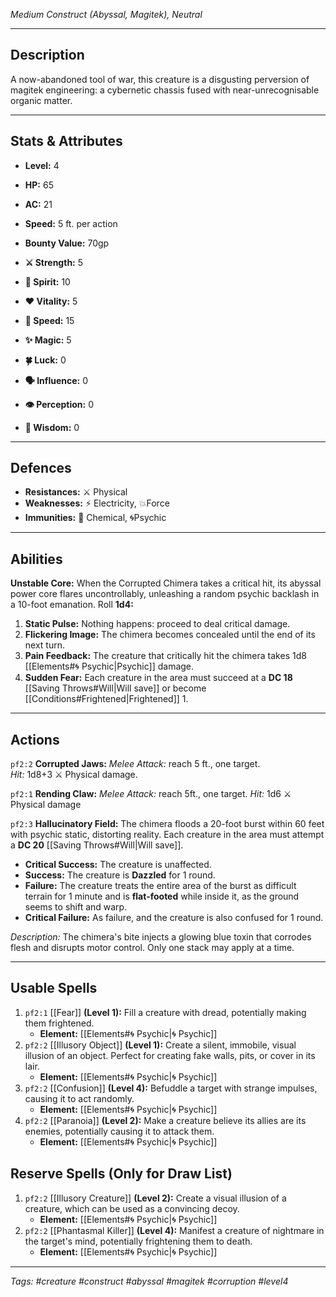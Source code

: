 *Medium Construct (Abyssal, Magitek), Neutral*

---
## Description

A now-abandoned tool of war, this creature is a disgusting perversion of magitek engineering: a cybernetic chassis fused with near-unrecognisable organic matter.

---
## Stats & Attributes

*   **Level:** 4
*   **HP:** 65
*   **AC:** 21
*   **Speed:** 5 ft. per action
*   **Bounty Value:** 70gp

*   **⚔️ Strength:** 5
*   **💙 Spirit:** 10
*   **❤️ Vitality:** 5
*   **🏃 Speed:** 15
*   **✨ Magic:** 5
*   **🍀 Luck:** 0
*   **🗣️ Influence:** 0
*   **👁️ Perception:** 0
*   **🧠 Wisdom:** 0

---
## Defences

*   **Resistances:** ⚔️ Physical
*   **Weaknesses:** ⚡ Electricity, 💥Force
*   **Immunities:** 🧪 Chemical, 🌀Psychic

---
## Abilities

**Unstable Core:** When the Corrupted Chimera takes a critical hit, its abyssal power core flares uncontrollably, unleashing a random psychic backlash in a 10-foot emanation. Roll **1d4:**
1.  **Static Pulse:** Nothing happens: proceed to deal critical damage.
2.  **Flickering Image:** The chimera becomes concealed until the end of its next turn.
3.  **Pain Feedback:** The creature that critically hit the chimera takes 1d8 [[Elements#🌀 Psychic|Psychic]] damage.
4.  **Sudden Fear:** Each creature in the area must succeed at a **DC 18** [[Saving Throws#Will|Will save]] or become [[Conditions#Frightened|Frightened]] 1.

---
## Actions

`pf2:2` **Corrupted Jaws:** *Melee Attack:* reach 5 ft., one target.  
*Hit:* 1d8+3 ⚔️ Physical damage.

`pf2:1` **Rending Claw:** *Melee Attack:* reach 5ft., one target.
*Hit:* 1d6 ⚔️ Physical damage

`pf2:3` **Hallucinatory Field:** The chimera floods a 20-foot burst within 60 feet with psychic static, distorting reality. Each creature in the area must attempt a **DC 20** [[Saving Throws#Will|Will save]].
-   **Critical Success:** The creature is unaffected.
-   **Success:** The creature is **Dazzled** for 1 round.
-   **Failure:** The creature treats the entire area of the burst as difficult terrain for 1 minute and is **flat-footed** while inside it, as the ground seems to shift and warp.
-   **Critical Failure:** As failure, and the creature is also confused for 1 round.

*Description:* The chimera's bite injects a glowing blue toxin that corrodes flesh and disrupts motor control. Only one stack may apply at a time.

---
## Usable Spells

1.  `pf2:1` [[Fear]] **(Level 1):** Fill a creature with dread, potentially making them frightened.
    -   **Element:** [[Elements#🌀 Psychic|🌀 Psychic]]
2.  `pf2:2` [[Illusory Object]] **(Level 1):** Create a silent, immobile, visual illusion of an object. Perfect for creating fake walls, pits, or cover in its lair.
    -   **Element:** [[Elements#🌀 Psychic|🌀 Psychic]]
3.  `pf2:2` [[Confusion]] **(Level 4):** Befuddle a target with strange impulses, causing it to act randomly.
    -   **Element:** [[Elements#🌀 Psychic|🌀 Psychic]]
4.  `pf2:2` [[Paranoia]] **(Level 2):** Make a creature believe its allies are its enemies, potentially causing it to attack them.
    -   **Element:** [[Elements#🌀 Psychic|🌀 Psychic]]
## Reserve Spells (Only for Draw List)

1.  `pf2:2` [[Illusory Creature]] **(Level 2):** Create a visual illusion of a creature, which can be used as a convincing decoy.
    -   **Element:** [[Elements#🌀 Psychic|🌀 Psychic]]
2.  `pf2:2` [[Phantasmal Killer]] **(Level 4):** Manifest a creature of nightmare in the target's mind, potentially frightening them to death.
    -   **Element:** [[Elements#🌀 Psychic|🌀 Psychic]]

---
*Tags: #creature #construct #abyssal #magitek #corruption #level4*